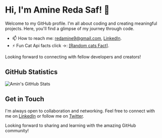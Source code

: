 # Hi, I'm Amine Reda Saf! 👋

Welcome to my GitHub profile. I'm all about coding and creating meaningful projects. Here, you'll find a glimpse of my journey through code.

<!-- - 🔭 I’m currently working on [Project Name](link-to-repo). -->
<!-- - 🌱 I’m currently learning [new]. -->
<!-- - 💬 Ask me about [Topic]. -->
- 📫 How to reach me: redamine9@gmail.com, [LinkedIn](https://www.linkedin.com/in/amineredasaf/).
- ⚡ Fun Cat Api facts click ->: [[Random cats Fact]](https://catfact.ninja/fact).

Looking forward to connecting with fellow developers and creators!


## GitHub Statistics

![Amin's GitHub Stats](https://myreadme.vercel.app/api/embed/amineredasaf?panels=userstatistics&panels=toplanguages&panels=commitgraph)

## Get in Touch

I'm always open to collaboration and networking. Feel free to connect with me on [LinkedIn](https://www.linkedin.com/in/amineredasaf/) or follow me on [Twitter](twitter.com/amineredasaf).

Looking forward to sharing and learning with the amazing GitHub community!
